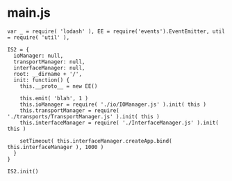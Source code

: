 main.js
=======

    var _ = require( 'lodash' ), EE = require('events').EventEmitter, util = require( 'util' ),

    IS2 = {
      ioManager: null,
      transportManager: null,
      interfaceManager: null,
      root: __dirname + '/',
      init: function() {
        this.__proto__ = new EE()
        
        this.emit( 'blah', 1 )
        this.ioManager = require( './io/IOManager.js' ).init( this )
        this.transportManager = require( './transports/TransportManager.js' ).init( this )        
        this.interfaceManager = require( './InterfaceManager.js' ).init( this )
        
        setTimeout( this.interfaceManager.createApp.bind( this.interfaceManager ), 1000 )
      }
    }
    
    IS2.init()